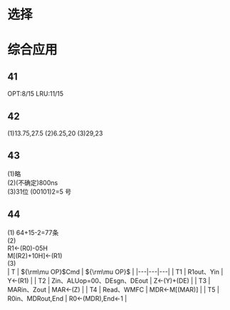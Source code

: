 # 选择
# 综合应用
## 41
OPT:8/15 LRU:11/15
## 42
(1)13.75,27.5
(2)6.25,20
(3)29,23
## 43
(1)略  
(2)(不确定)800ns  
(3)31位 (00101)2=5 号
## 44 
(1) 64+15-2=77条  
(2)  
R1←(R0)-05H  
M[(R2)+10H]←(R1)  
(3)  
| T | ${\rm\mu OP}$Cmd | ${\rm\mu OP}$ |
|---|---|---|
| T1 | R1out、Yin | Y←(R1) |
| T2 | Zin、ALUop=00、DEsgn、DEout | Z←(Y)+(DE) |
| T3 | MARin、Zout | MAR←(Z) |
| T4 | Read、WMFC | MDR←M[(MAR)] |
| T5 | R0in、MDRout,End | R0←(MDR),End←1 |


